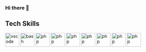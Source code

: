 ### Hi there 👋
<h2> Tech Skills </h2>
<p align="left">
<img src="https://camo.githubusercontent.com/4a2e8166ed5507bbc606f803b72ffe368428dfb39382c0466c8b53d308736503/68747470733a2f2f692e6962622e636f2f677959775963592f446973652d6f2d73696e2d742d74756c6f2d322e706e67" alt="vscode" width="45" height="45"/>
<img src="https://camo.githubusercontent.com/e1e296b3b860b21fbda3ef12cfeee57009c9dc88c354fbfa7b133e0bb2e6d4ca/68747470733a2f2f692e6962622e636f2f4232434a4358782f446973652d6f2d73696e2d742d74756c6f2d342e706e67" alt="bash" width="45" height="45"/>
<img src="https://camo.githubusercontent.com/fe207825389e9736145d06ad08e5de75a437948940c5eceb567f279349d43c11/68747470733a2f2f692e6962622e636f2f376b6857424b382f446973652d6f2d73696e2d742d74756c6f2d382e706e67" alt="php" width="45" height="45"/>
<img src="https://camo.githubusercontent.com/a7035d10bbfd774d12b32fa3b845bd69e807b83173ee3f96e0730bccb9dc0d20/68747470733a2f2f692e6962622e636f2f76785a637178732f446973652d6f2d73696e2d742d74756c6f2d392e706e67" alt="php" width="45" height="45"/>
<img src="https://camo.githubusercontent.com/39b138e48ba09f78c99088b991fdd9885f79aa0a5f48df2b321475820c51e41d/68747470733a2f2f692e6962622e636f2f384e4a6e5948582f446973652d6f2d73696e2d742d74756c6f2d372e706e67" alt="php" width="45" height="45"/>
<img src="https://camo.githubusercontent.com/7d34a43fd2d604121c9c9c29e517d2f797053ab31b76ea0e19129cfa579ce0a1/68747470733a2f2f692e6962622e636f2f395778647a6d662f446973652d6f2d73696e2d742d74756c6f2d362e706e67" alt="php" width="45" height="45"/>
<img src="https://camo.githubusercontent.com/36b7c8dfa033a563751fa76ae621e92b46292010f9bd01984a07ef7b210e8911/68747470733a2f2f692e6962622e636f2f4c67386d4b57472f446973652d6f2d73696e2d742d74756c6f2d31302e706e67" alt="php" width="45" height="45"/>
 <img src="https://camo.githubusercontent.com/76e4081a707f4289ab90a0bb7e2d78c58cc335a88028eb7a2cfb4910f30fec07/68747470733a2f2f692e6962622e636f2f504d673842746e2f446973652d6f2d73696e2d742d74756c6f2d332e706e67" alt="php" width="45" height="45"/>
  <img src="https://camo.githubusercontent.com/5f6c503832b9233fc296ebc262166a44feef8093800990b3f2e6a38c3401add5/68747470733a2f2f692e6962622e636f2f4e5939516e32512f446973652d6f2d73696e2d742d74756c6f2d352e706e67" alt="php" width="45" height="45"/>
 
</p>
